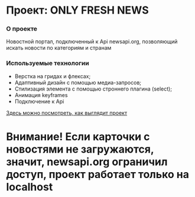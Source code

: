 # Проект: ONLY FRESH NEWS


### О проекте

Новостной портал, подключенный к Api newsapi.org, позволяющий искать новости по категориям и странам



### Используемые технологии 

* Верстка на гридах и флексах;
* Адаптивный дизайн с помощью медиа-запросов;
* Стилизация элемента с помощью строннего плагина (select);
* Анимация keyframes
* Подключение к Api



[Здесь можно посмотреть, как выглядит проект](https://elenasharnina.github.io/NEWS/)

# Внимание! Если карточки с новостями не загружаются, значит, newsapi.org ограничил доступ, проект работает только на localhost
